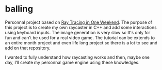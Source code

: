 # balling
Personnal project based on [Ray Tracing in One Weekend](https://raytracing.github.io/books/RayTracingInOneWeekend.html). The purpose of this project is to create my own raycaster in C++ and add some interactions using keyboard inputs. The image generation is very slow so It's only for fun and can't be used for a real video game. The tutorial can be extends to an entire month project and even life long project so there is a lot to see and add on that repository.      

I wanted to fully understand how raycasting works and then, maybe one day, I'll create my personnal game engine using these knowledges.

